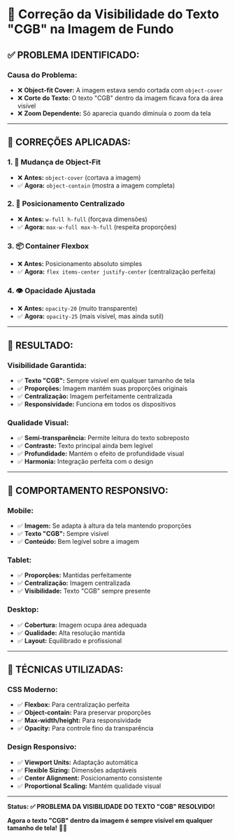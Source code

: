 # 🔧 Correção da Visibilidade do Texto "CGB" na Imagem de Fundo

## ✅ **PROBLEMA IDENTIFICADO:**

### **Causa do Problema:**
- ❌ **Object-fit Cover:** A imagem estava sendo cortada com `object-cover`
- ❌ **Corte do Texto:** O texto "CGB" dentro da imagem ficava fora da área visível
- ❌ **Zoom Dependente:** Só aparecia quando diminuía o zoom da tela

---

## 🔧 **CORREÇÕES APLICADAS:**

### **1. 📐 Mudança de Object-Fit**
- ❌ **Antes:** `object-cover` (cortava a imagem)
- ✅ **Agora:** `object-contain` (mostra a imagem completa)

### **2. 🎯 Posicionamento Centralizado**
- ❌ **Antes:** `w-full h-full` (forçava dimensões)
- ✅ **Agora:** `max-w-full max-h-full` (respeita proporções)

### **3. 📦 Container Flexbox**
- ❌ **Antes:** Posicionamento absoluto simples
- ✅ **Agora:** `flex items-center justify-center` (centralização perfeita)

### **4. 👁️ Opacidade Ajustada**
- ❌ **Antes:** `opacity-20` (muito transparente)
- ✅ **Agora:** `opacity-25` (mais visível, mas ainda sutil)

---

## 🎯 **RESULTADO:**

### **Visibilidade Garantida:**
- ✅ **Texto "CGB":** Sempre visível em qualquer tamanho de tela
- ✅ **Proporções:** Imagem mantém suas proporções originais
- ✅ **Centralização:** Imagem perfeitamente centralizada
- ✅ **Responsividade:** Funciona em todos os dispositivos

### **Qualidade Visual:**
- ✅ **Semi-transparência:** Permite leitura do texto sobreposto
- ✅ **Contraste:** Texto principal ainda bem legível
- ✅ **Profundidade:** Mantém o efeito de profundidade visual
- ✅ **Harmonia:** Integração perfeita com o design

---

## 📱 **COMPORTAMENTO RESPONSIVO:**

### **Mobile:**
- ✅ **Imagem:** Se adapta à altura da tela mantendo proporções
- ✅ **Texto "CGB":** Sempre visível
- ✅ **Conteúdo:** Bem legível sobre a imagem

### **Tablet:**
- ✅ **Proporções:** Mantidas perfeitamente
- ✅ **Centralização:** Imagem centralizada
- ✅ **Visibilidade:** Texto "CGB" sempre presente

### **Desktop:**
- ✅ **Cobertura:** Imagem ocupa área adequada
- ✅ **Qualidade:** Alta resolução mantida
- ✅ **Layout:** Equilibrado e profissional

---

## 🎨 **TÉCNICAS UTILIZADAS:**

### **CSS Moderno:**
- ✅ **Flexbox:** Para centralização perfeita
- ✅ **Object-contain:** Para preservar proporções
- ✅ **Max-width/height:** Para responsividade
- ✅ **Opacity:** Para controle fino da transparência

### **Design Responsivo:**
- ✅ **Viewport Units:** Adaptação automática
- ✅ **Flexible Sizing:** Dimensões adaptáveis
- ✅ **Center Alignment:** Posicionamento consistente
- ✅ **Proportional Scaling:** Mantém qualidade visual

---

**Status: ✅ PROBLEMA DA VISIBILIDADE DO TEXTO "CGB" RESOLVIDO!**

**Agora o texto "CGB" dentro da imagem é sempre visível em qualquer tamanho de tela!** 🔧✨
